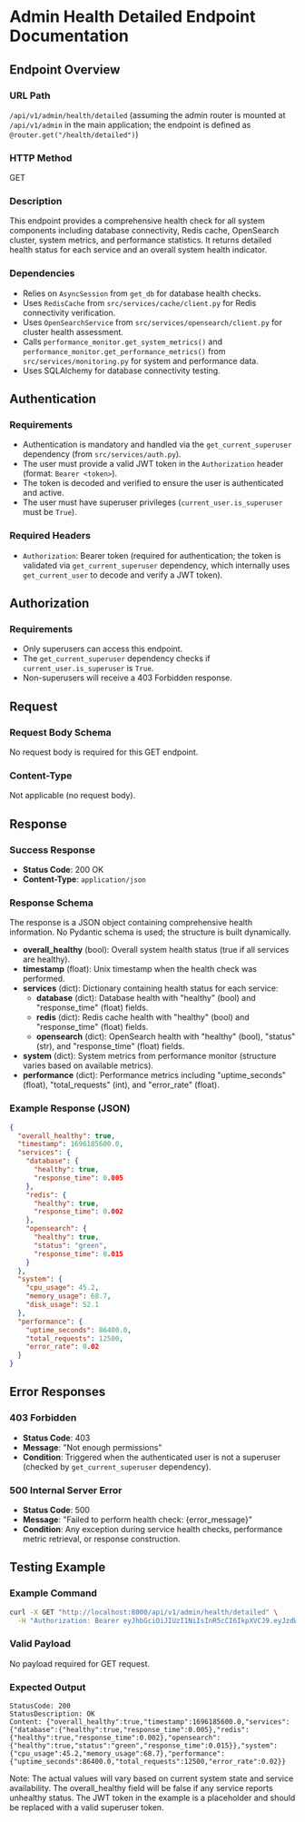 # Admin Health Detailed Endpoint Documentation

## Endpoint Overview

### URL Path
`/api/v1/admin/health/detailed` (assuming the admin router is mounted at `/api/v1/admin` in the main application; the endpoint is defined as `@router.get("/health/detailed")`)

### HTTP Method
GET

### Description
This endpoint provides a comprehensive health check for all system components including database connectivity, Redis cache, OpenSearch cluster, system metrics, and performance statistics. It returns detailed health status for each service and an overall system health indicator.

### Dependencies
- Relies on `AsyncSession` from `get_db` for database health checks.
- Uses `RedisCache` from `src/services/cache/client.py` for Redis connectivity verification.
- Uses `OpenSearchService` from `src/services/opensearch/client.py` for cluster health assessment.
- Calls `performance_monitor.get_system_metrics()` and `performance_monitor.get_performance_metrics()` from `src/services/monitoring.py` for system and performance data.
- Uses SQLAlchemy for database connectivity testing.

## Authentication

### Requirements
- Authentication is mandatory and handled via the `get_current_superuser` dependency (from `src/services/auth.py`).
- The user must provide a valid JWT token in the `Authorization` header (format: `Bearer <token>`).
- The token is decoded and verified to ensure the user is authenticated and active.
- The user must have superuser privileges (`current_user.is_superuser` must be `True`).

### Required Headers
- `Authorization`: Bearer token (required for authentication; the token is validated via `get_current_superuser` dependency, which internally uses `get_current_user` to decode and verify a JWT token).

## Authorization

### Requirements
- Only superusers can access this endpoint.
- The `get_current_superuser` dependency checks if `current_user.is_superuser` is `True`.
- Non-superusers will receive a 403 Forbidden response.

## Request

### Request Body Schema
No request body is required for this GET endpoint.

### Content-Type
Not applicable (no request body).

## Response

### Success Response
- **Status Code**: 200 OK
- **Content-Type**: `application/json`

### Response Schema
The response is a JSON object containing comprehensive health information. No Pydantic schema is used; the structure is built dynamically.

- **overall_healthy** (bool): Overall system health status (true if all services are healthy).
- **timestamp** (float): Unix timestamp when the health check was performed.
- **services** (dict): Dictionary containing health status for each service:
  - **database** (dict): Database health with "healthy" (bool) and "response_time" (float) fields.
  - **redis** (dict): Redis cache health with "healthy" (bool) and "response_time" (float) fields.
  - **opensearch** (dict): OpenSearch health with "healthy" (bool), "status" (str), and "response_time" (float) fields.
- **system** (dict): System metrics from performance monitor (structure varies based on available metrics).
- **performance** (dict): Performance metrics including "uptime_seconds" (float), "total_requests" (int), and "error_rate" (float).

### Example Response (JSON)
```json
{
  "overall_healthy": true,
  "timestamp": 1696185600.0,
  "services": {
    "database": {
      "healthy": true,
      "response_time": 0.005
    },
    "redis": {
      "healthy": true,
      "response_time": 0.002
    },
    "opensearch": {
      "healthy": true,
      "status": "green",
      "response_time": 0.015
    }
  },
  "system": {
    "cpu_usage": 45.2,
    "memory_usage": 68.7,
    "disk_usage": 52.1
  },
  "performance": {
    "uptime_seconds": 86400.0,
    "total_requests": 12500,
    "error_rate": 0.02
  }
}
```

## Error Responses

### 403 Forbidden
- **Status Code**: 403
- **Message**: "Not enough permissions"
- **Condition**: Triggered when the authenticated user is not a superuser (checked by `get_current_superuser` dependency).

### 500 Internal Server Error
- **Status Code**: 500
- **Message**: "Failed to perform health check: {error_message}"
- **Condition**: Any exception during service health checks, performance metric retrieval, or response construction.

## Testing Example

### Example Command
```bash
curl -X GET "http://localhost:8000/api/v1/admin/health/detailed" \
  -H "Authorization: Bearer eyJhbGciOiJIUzI1NiIsInR5cCI6IkpXVCJ9.eyJzdWIiOiJhZG1pbiIsImV4cCI6MTc1ODg3MDc4OH0.GrXDnxCPAYJxm3rG33_0bP3hMJXTu5FX68uHHF1WV1I"
```

### Valid Payload
No payload required for GET request.

### Expected Output
```
StatusCode: 200
StatusDescription: OK
Content: {"overall_healthy":true,"timestamp":1696185600.0,"services":{"database":{"healthy":true,"response_time":0.005},"redis":{"healthy":true,"response_time":0.002},"opensearch":{"healthy":true,"status":"green","response_time":0.015}},"system":{"cpu_usage":45.2,"memory_usage":68.7},"performance":{"uptime_seconds":86400.0,"total_requests":12500,"error_rate":0.02}}
```

Note: The actual values will vary based on current system state and service availability. The overall_healthy field will be false if any service reports unhealthy status. The JWT token in the example is a placeholder and should be replaced with a valid superuser token.